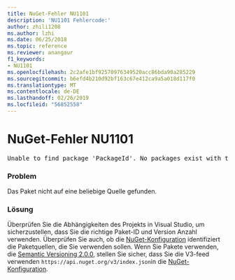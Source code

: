 ```yaml
---
title: NuGet-Fehler NU1101
description: 'NU1101 Fehlercode:'
author: zhili1208
ms.author: lzhi
ms.date: 06/25/2018
ms.topic: reference
ms.reviewer: anangaur
f1_keywords:
- NU1101
ms.openlocfilehash: 2c2afe1bf92570976349520acc86bda90a285229
ms.sourcegitcommit: b6efd4b210d92bf163c67e412ca9a5a018d117f0
ms.translationtype: MT
ms.contentlocale: de-DE
ms.lasthandoff: 02/26/2019
ms.locfileid: "56852558"
---
```

# <a name="nuget-error-nu1101"></a>NuGet-Fehler NU1101

<pre>Unable to find package 'PackageId'. No packages exist with this id in source(s): 'sourceA', 'sourceB', 'sourceC'</pre>

### <a name="issue"></a>Problem
Das Paket nicht auf eine beliebige Quelle gefunden.

### <a name="solution"></a>Lösung
Überprüfen Sie die Abhängigkeiten des Projekts in Visual Studio, um sicherzustellen, dass Sie die richtige Paket-ID und Version Anzahl verwenden. Überprüfen Sie auch, ob die [NuGet-Konfiguration](../../consume-packages/Configuring-NuGet-Behavior.md) identifiziert die Paketquellen, die Sie verwenden sollen. Wenn Sie Pakete verwenden, die [Semantic Versioning 2.0.0](../../reference/package-versioning.md#semantic-versioning-200), stellen Sie sicher, dass Sie die V3-feed verwenden `https://api.nuget.org/v3/index.json`in die [NuGet-Konfiguration](../../consume-packages/Configuring-NuGet-Behavior.md).
